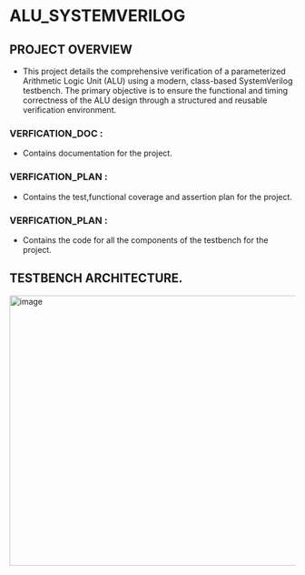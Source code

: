 # ALU_SYSTEMVERILOG

## PROJECT OVERVIEW
- This project details the comprehensive verification of a parameterized Arithmetic Logic Unit (ALU) using a modern, class-based SystemVerilog testbench. The primary objective is to ensure the functional and timing correctness of the ALU design through a structured and reusable verification environment.
### VERFICATION_DOC :
 - Contains documentation for the project.
### VERFICATION_PLAN :
- Contains the test,functional coverage and assertion plan for the project.
  
### VERFICATION_PLAN :
- Contains the code for all the components of the testbench for the project.

##  TESTBENCH ARCHITECTURE.

<img width="857" height="475" alt="image" src="https://github.com/user-attachments/assets/eb99ae0f-ea74-44db-9756-099d871e67c8" />
